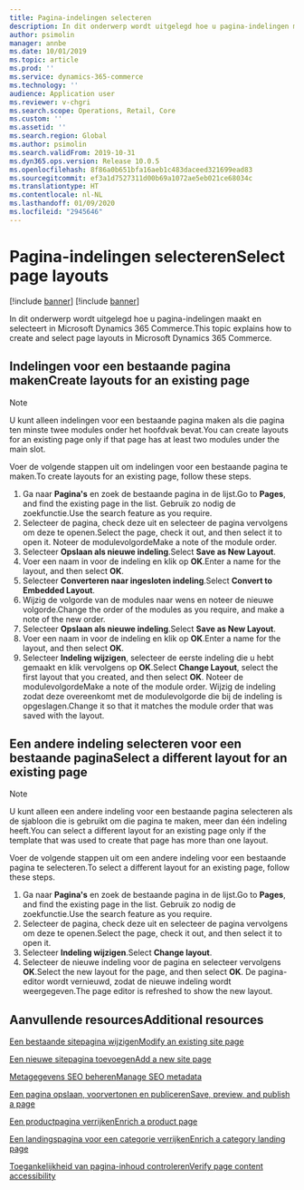 ```yaml
---
title: Pagina-indelingen selecteren
description: In dit onderwerp wordt uitgelegd hoe u pagina-indelingen maakt en selecteert in Microsoft Dynamics 365 Commerce.
author: psimolin
manager: annbe
ms.date: 10/01/2019
ms.topic: article
ms.prod: ''
ms.service: dynamics-365-commerce
ms.technology: ''
audience: Application user
ms.reviewer: v-chgri
ms.search.scope: Operations, Retail, Core
ms.custom: ''
ms.assetid: ''
ms.search.region: Global
ms.author: psimolin
ms.search.validFrom: 2019-10-31
ms.dyn365.ops.version: Release 10.0.5
ms.openlocfilehash: 8f86a0b651bfa16aeb1c483daceed321699ead83
ms.sourcegitcommit: ef3a1d7527311d00b69a1072ae5eb021ce68034c
ms.translationtype: HT
ms.contentlocale: nl-NL
ms.lasthandoff: 01/09/2020
ms.locfileid: "2945646"
---
```

# <a name="select-page-layouts"></a><span data-ttu-id="c593b-103">Pagina-indelingen selecteren</span><span class="sxs-lookup"><span data-stu-id="c593b-103">Select page layouts</span></span>

[!include [banner](includes/preview-banner.md)]
[!include [banner](includes/banner.md)]

<span data-ttu-id="c593b-104">In dit onderwerp wordt uitgelegd hoe u pagina-indelingen maakt en selecteert in Microsoft Dynamics 365 Commerce.</span><span class="sxs-lookup"><span data-stu-id="c593b-104">This topic explains how to create and select page layouts in Microsoft Dynamics 365 Commerce.</span></span>

## <a name="create-layouts-for-an-existing-page"></a><span data-ttu-id="c593b-105">Indelingen voor een bestaande pagina maken</span><span class="sxs-lookup"><span data-stu-id="c593b-105">Create layouts for an existing page</span></span>

> [!NOTE]
> <span data-ttu-id="c593b-106">U kunt alleen indelingen voor een bestaande pagina maken als die pagina ten minste twee modules onder het hoofdvak bevat.</span><span class="sxs-lookup"><span data-stu-id="c593b-106">You can create layouts for an existing page only if that page has at least two modules under the main slot.</span></span>

<span data-ttu-id="c593b-107">Voer de volgende stappen uit om indelingen voor een bestaande pagina te maken.</span><span class="sxs-lookup"><span data-stu-id="c593b-107">To create layouts for an existing page, follow these steps.</span></span>

1. <span data-ttu-id="c593b-108">Ga naar **Pagina's** en zoek de bestaande pagina in de lijst.</span><span class="sxs-lookup"><span data-stu-id="c593b-108">Go to **Pages**, and find the existing page in the list.</span></span> <span data-ttu-id="c593b-109">Gebruik zo nodig de zoekfunctie.</span><span class="sxs-lookup"><span data-stu-id="c593b-109">Use the search feature as you require.</span></span>
1. <span data-ttu-id="c593b-110">Selecteer de pagina, check deze uit en selecteer de pagina vervolgens om deze te openen.</span><span class="sxs-lookup"><span data-stu-id="c593b-110">Select the page, check it out, and then select it to open it.</span></span> <span data-ttu-id="c593b-111">Noteer de modulevolgorde</span><span class="sxs-lookup"><span data-stu-id="c593b-111">Make a note of the module order.</span></span>
1. <span data-ttu-id="c593b-112">Selecteer **Opslaan als nieuwe indeling**.</span><span class="sxs-lookup"><span data-stu-id="c593b-112">Select **Save as New Layout**.</span></span>
1. <span data-ttu-id="c593b-113">Voer een naam in voor de indeling en klik op **OK**.</span><span class="sxs-lookup"><span data-stu-id="c593b-113">Enter a name for the layout, and then select **OK**.</span></span>
1. <span data-ttu-id="c593b-114">Selecteer **Converteren naar ingesloten indeling**.</span><span class="sxs-lookup"><span data-stu-id="c593b-114">Select **Convert to Embedded Layout**.</span></span>
1. <span data-ttu-id="c593b-115">Wijzig de volgorde van de modules naar wens en noteer de nieuwe volgorde.</span><span class="sxs-lookup"><span data-stu-id="c593b-115">Change the order of the modules as you require, and make a note of the new order.</span></span>
1. <span data-ttu-id="c593b-116">Selecteer **Opslaan als nieuwe indeling**.</span><span class="sxs-lookup"><span data-stu-id="c593b-116">Select **Save as New Layout**.</span></span>
1. <span data-ttu-id="c593b-117">Voer een naam in voor de indeling en klik op **OK**.</span><span class="sxs-lookup"><span data-stu-id="c593b-117">Enter a name for the layout, and then select **OK**.</span></span>
1. <span data-ttu-id="c593b-118">Selecteer **Indeling wijzigen**, selecteer de eerste indeling die u hebt gemaakt en klik vervolgens op **OK**.</span><span class="sxs-lookup"><span data-stu-id="c593b-118">Select **Change Layout**, select the first layout that you created, and then select **OK**.</span></span> <span data-ttu-id="c593b-119">Noteer de modulevolgorde</span><span class="sxs-lookup"><span data-stu-id="c593b-119">Make a note of the module order.</span></span> <span data-ttu-id="c593b-120">Wijzig de indeling zodat deze overeenkomt met de modulevolgorde die bij de indeling is opgeslagen.</span><span class="sxs-lookup"><span data-stu-id="c593b-120">Change it so that it matches the module order that was saved with the layout.</span></span>

## <a name="select-a-different-layout-for-an-existing-page"></a><span data-ttu-id="c593b-121">Een andere indeling selecteren voor een bestaande pagina</span><span class="sxs-lookup"><span data-stu-id="c593b-121">Select a different layout for an existing page</span></span>

> [!NOTE]
> <span data-ttu-id="c593b-122">U kunt alleen een andere indeling voor een bestaande pagina selecteren als de sjabloon die is gebruikt om die pagina te maken, meer dan één indeling heeft.</span><span class="sxs-lookup"><span data-stu-id="c593b-122">You can select a different layout for an existing page only if the template that was used to create that page has more than one layout.</span></span>

<span data-ttu-id="c593b-123">Voer de volgende stappen uit om een andere indeling voor een bestaande pagina te selecteren.</span><span class="sxs-lookup"><span data-stu-id="c593b-123">To select a different layout for an existing page, follow these steps.</span></span>

1. <span data-ttu-id="c593b-124">Ga naar **Pagina's** en zoek de bestaande pagina in de lijst.</span><span class="sxs-lookup"><span data-stu-id="c593b-124">Go to **Pages**, and find the existing page in the list.</span></span> <span data-ttu-id="c593b-125">Gebruik zo nodig de zoekfunctie.</span><span class="sxs-lookup"><span data-stu-id="c593b-125">Use the search feature as you require.</span></span>
1. <span data-ttu-id="c593b-126">Selecteer de pagina, check deze uit en selecteer de pagina vervolgens om deze te openen.</span><span class="sxs-lookup"><span data-stu-id="c593b-126">Select the page, check it out, and then select it to open it.</span></span>
1. <span data-ttu-id="c593b-127">Selecteer **Indeling wijzigen**.</span><span class="sxs-lookup"><span data-stu-id="c593b-127">Select **Change layout**.</span></span>
1. <span data-ttu-id="c593b-128">Selecteer de nieuwe indeling voor de pagina en selecteer vervolgens **OK**.</span><span class="sxs-lookup"><span data-stu-id="c593b-128">Select the new layout for the page, and then select **OK**.</span></span> <span data-ttu-id="c593b-129">De pagina-editor wordt vernieuwd, zodat de nieuwe indeling wordt weergegeven.</span><span class="sxs-lookup"><span data-stu-id="c593b-129">The page editor is refreshed to show the new layout.</span></span>

## <a name="additional-resources"></a><span data-ttu-id="c593b-130">Aanvullende resources</span><span class="sxs-lookup"><span data-stu-id="c593b-130">Additional resources</span></span>

[<span data-ttu-id="c593b-131">Een bestaande sitepagina wijzigen</span><span class="sxs-lookup"><span data-stu-id="c593b-131">Modify an existing site page</span></span>](modify-existing-page.md)

[<span data-ttu-id="c593b-132">Een nieuwe sitepagina toevoegen</span><span class="sxs-lookup"><span data-stu-id="c593b-132">Add a new site page</span></span>](add-new-page.md)

[<span data-ttu-id="c593b-133">Metagegevens SEO beheren</span><span class="sxs-lookup"><span data-stu-id="c593b-133">Manage SEO metadata</span></span>](manage-seo-metadata.md)

[<span data-ttu-id="c593b-134">Een pagina opslaan, voorvertonen en publiceren</span><span class="sxs-lookup"><span data-stu-id="c593b-134">Save, preview, and publish a page</span></span>](save-preview-publish-page.md)

[<span data-ttu-id="c593b-135">Een productpagina verrijken</span><span class="sxs-lookup"><span data-stu-id="c593b-135">Enrich a product page</span></span>](enrich-product-page.md)

[<span data-ttu-id="c593b-136">Een landingspagina voor een categorie verrijken</span><span class="sxs-lookup"><span data-stu-id="c593b-136">Enrich a category landing page</span></span>](enrich-category-page.md)

[<span data-ttu-id="c593b-137">Toegankelijkheid van pagina-inhoud controleren</span><span class="sxs-lookup"><span data-stu-id="c593b-137">Verify page content accessibility</span></span>](verify-accessibility.md)

